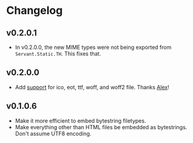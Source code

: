 # Changelog

## v0.2.0.1

-   In v0.2.0.0, the new MIME types were not being exported from `Servant.Static.TH`.  This fixes that.

## v0.2.0.0

-   Add
    [support](https://github.com/cdepillabout/servant-static-th/pull/4#pullrequestreview-102307694)
    for ico, eot, ttf, woff, and woff2 file.  Thanks [Alex](https://github.com/delanoe)!

## v0.1.0.6

-   Make it more efficient to embed bytestring filetypes.
-   Make everything other than HTML files be embedded as bytestrings.  Don't
    assume UTF8 encoding.
